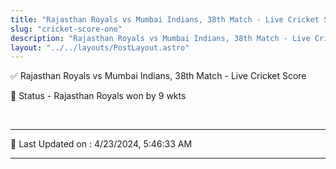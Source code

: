 ```yaml
---
title: "Rajasthan Royals vs Mumbai Indians, 38th Match - Live Cricket Score"
slug: "cricket-score-one"
description: "Rajasthan Royals vs Mumbai Indians, 38th Match - Live Cricket Score - Rajasthan Royals won by 9 wkts."
layout: "../../layouts/PostLayout.astro"
--- 
```


✅ Rajasthan Royals vs Mumbai Indians, 38th Match - Live Cricket Score

📑 Status - Rajasthan Royals won by 9 wkts

<br />

***

📝 Last Updated on : 4/23/2024, 5:46:33 AM

***

